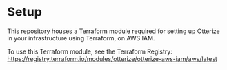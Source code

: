 # Setup
This repository houses a Terraform module required for setting up Otterize in your infrastructure using Terraform, on AWS IAM.

To use this Terraform module, see the Terraform Registry: https://registry.terraform.io/modules/otterize/otterize-aws-iam/aws/latest